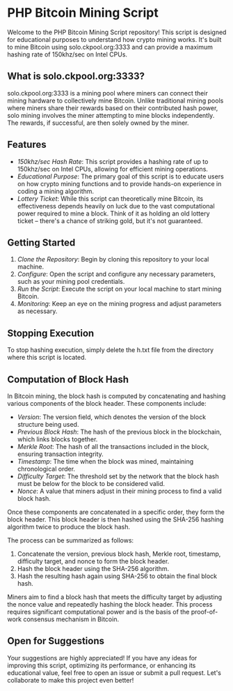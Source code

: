 # PHP Bitcoin Mining Script

Welcome to the PHP Bitcoin Mining Script repository! This script is designed for educational purposes to understand how crypto mining works. It's built to mine Bitcoin using solo.ckpool.org:3333 and can provide a maximum hashing rate of 150khz/sec on Intel CPUs.

## What is solo.ckpool.org:3333?

solo.ckpool.org:3333 is a mining pool where miners can connect their mining hardware to collectively mine Bitcoin. Unlike traditional mining pools where miners share their rewards based on their contributed hash power, solo mining involves the miner attempting to mine blocks independently. The rewards, if successful, are then solely owned by the miner.

## Features

- *150khz/sec Hash Rate*: This script provides a hashing rate of up to 150khz/sec on Intel CPUs, allowing for efficient mining operations.
- *Educational Purpose*: The primary goal of this script is to educate users on how crypto mining functions and to provide hands-on experience in coding a mining algorithm.
- *Lottery Ticket*: While this script can theoretically mine Bitcoin, its effectiveness depends heavily on luck due to the vast computational power required to mine a block. Think of it as holding an old lottery ticket – there's a chance of striking gold, but it's not guaranteed.

## Getting Started

1. *Clone the Repository*: Begin by cloning this repository to your local machine.
2. *Configure*: Open the script and configure any necessary parameters, such as your mining pool credentials.
3. *Run the Script*: Execute the script on your local machine to start mining Bitcoin.
4. *Monitoring*: Keep an eye on the mining progress and adjust parameters as necessary.

## Stopping Execution

To stop hashing execution, simply delete the h.txt file from the directory where this script is located.

## Computation of Block Hash

In Bitcoin mining, the block hash is computed by concatenating and hashing various components of the block header. These components include:

- *Version*: The version field, which denotes the version of the block structure being used.
- *Previous Block Hash*: The hash of the previous block in the blockchain, which links blocks together.
- *Merkle Root*: The hash of all the transactions included in the block, ensuring transaction integrity.
- *Timestamp*: The time when the block was mined, maintaining chronological order.
- *Difficulty Target*: The threshold set by the network that the block hash must be below for the block to be considered valid.
- *Nonce*: A value that miners adjust in their mining process to find a valid block hash.

Once these components are concatenated in a specific order, they form the block header. This block header is then hashed using the SHA-256 hashing algorithm twice to produce the block hash.

The process can be summarized as follows:

1. Concatenate the version, previous block hash, Merkle root, timestamp, difficulty target, and nonce to form the block header.
2. Hash the block header using the SHA-256 algorithm.
3. Hash the resulting hash again using SHA-256 to obtain the final block hash.

Miners aim to find a block hash that meets the difficulty target by adjusting the nonce value and repeatedly hashing the block header. This process requires significant computational power and is the basis of the proof-of-work consensus mechanism in Bitcoin.

## Open for Suggestions

Your suggestions are highly appreciated! If you have any ideas for improving this script, optimizing its performance, or enhancing its educational value, feel free to open an issue or submit a pull request. Let's collaborate to make this project even better!
